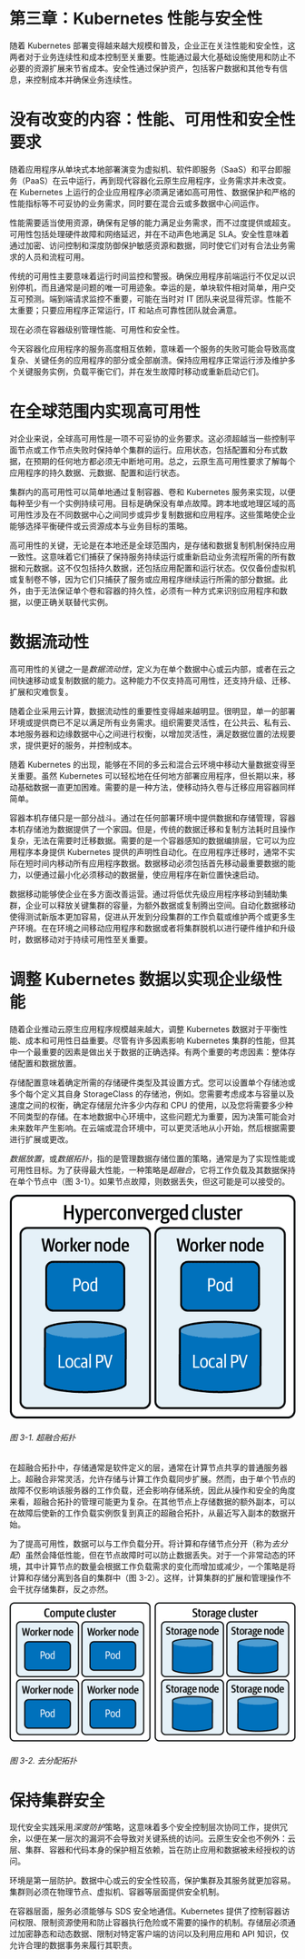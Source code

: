 # 第三章：Kubernetes 性能与安全性

随着 Kubernetes 部署变得越来越大规模和普及，企业正在关注性能和安全性，这两者对于业务连续性和成本控制至关重要。性能通过最大化基础设施使用和防止不必要的资源扩展来节省成本。安全性通过保护资产，包括客户数据和其他专有信息，来控制成本并确保业务连续性。

# 没有改变的内容：性能、可用性和安全性要求

随着应用程序从单块式本地部署演变为虚拟机、软件即服务（SaaS）和平台即服务（PaaS）在云中运行，再到现代容器化云原生应用程序，业务需求并未改变。在 Kubernetes 上运行的企业应用程序必须满足诸如高可用性、数据保护和严格的性能指标等不可妥协的业务需求，同时要在混合云或多数据中心间运作。

性能需要适当使用资源，确保有足够的能力满足业务需求，而不过度提供或超支。可用性包括处理硬件故障和网络延迟，并在不动声色地满足 SLA。安全性意味着通过加密、访问控制和深度防御保护敏感资源和数据，同时使它们对有合法业务需求的人员和流程可用。

传统的可用性主要意味着运行时间监控和警报。确保应用程序前端运行不仅足以识别停机，而且通常是问题的唯一可用迹象。幸运的是，单块软件相对简单，用户交互可预测。端到端请求监控不重要，可能在当时对 IT 团队来说显得荒谬。性能不太重要；只要应用程序正常运行，IT 和站点可靠性团队就会满意。

现在必须在容器级别管理性能、可用性和安全性。

今天容器化应用程序的服务高度相互依赖，意味着一个服务的失败可能会导致高度复杂、关键任务的应用程序的部分或全部崩溃。保持应用程序正常运行涉及维护多个关键服务实例，负载平衡它们，并在发生故障时移动或重新启动它们。

# 在全球范围内实现高可用性

对企业来说，全球高可用性是一项不可妥协的业务要求。这必须超越当一些控制平面节点或工作节点失败时保持单个集群的运行。应用状态，包括配置和分布式数据，在预期的任何地方都必须无中断地可用。总之，云原生高可用性要求了解每个应用程序的持久数据、元数据、配置和运行状态。

集群内的高可用性可以简单地通过复制容器、卷和 Kubernetes 服务来实现，以便每种至少有一个实例持续可用。目标是确保没有单点故障。跨本地或地理区域的高可用性涉及在不同数据中心之间同步或异步复制数据和应用程序。这些策略使企业能够选择平衡硬件或云资源成本与业务目标的策略。

高可用性的关键，无论是在本地还是全球范围内，是存储和数据复制机制保持应用一致性。这意味着它们捕获了保持服务持续运行或重新启动业务流程所需的所有数据和元数据。这不仅包括持久数据，还包括应用配置和运行状态。仅仅备份虚拟机或复制卷不够，因为它们只捕获了服务或应用程序继续运行所需的部分数据。此外，由于无法保证单个卷和容器的持久性，必须有一种方式来识别应用程序和数据，以便正确关联替代实例。

# 数据流动性

高可用性的关键之一是*数据流动性*，定义为在单个数据中心或云内部，或者在云之间快速移动或复制数据的能力。这种能力不仅支持高可用性，还支持升级、迁移、扩展和灾难恢复。

随着企业采用云计算，数据流动性的重要性变得越来越明显。很明显，单一的部署环境或提供商已不足以满足所有业务需求。组织需要灵活性，在公共云、私有云、本地服务器和边缘数据中心之间进行权衡，以增加灵活性，满足数据位置的法规要求，提供更好的服务，并控制成本。

随着 Kubernetes 的出现，能够在不同的多云和混合云环境中移动大量数据变得至关重要。虽然 Kubernetes 可以轻松地在任何地方部署应用程序，但长期以来，移动基础数据一直更加困难。需要的是一种方法，使移动持久卷与迁移应用容器同样简单。

容器本机存储只是一部分战斗。通过在任何部署环境中提供数据和存储管理，容器本机存储池为数据提供了一个家园。但是，传统的数据迁移和复制方法耗时且操作复杂，无法在需要时迁移数据。需要的是一个容器感知的数据编排层，它可以为应用程序本身提供 Kubernetes 提供的声明性自动化。在应用程序迁移时，通常不实际在短时间内移动所有应用程序数据。数据移动必须包括首先移动最重要数据的能力，以便通过最小化必须移动的数据量，使应用程序在新位置快速启动。

数据移动能够使企业在多方面改善运营。通过将低优先级应用程序移动到辅助集群，企业可以释放关键集群的容量，为额外数据或复制腾出空间。自动化数据移动使得测试新版本更加容易，促进从开发到分段集群的工作负载或维护两个或更多生产环境。在在环境之间移动应用程序和数据或者将集群脱机以进行硬件维护和升级时，数据移动对于持续可用性至关重要。

# 调整 Kubernetes 数据以实现企业级性能

随着企业推动云原生应用程序规模越来越大，调整 Kubernetes 数据对于平衡性能、成本和可用性日益重要。尽管有许多因素影响 Kubernetes 集群的性能，但其中一个最重要的因素是做出关于数据的正确选择。有两个重要的考虑因素：整体存储配置和数据放置。

存储配置意味着确定所需的存储硬件类型及其设置方式。您可以设置单个存储池或多个每个定义其自身 StorageClass 的存储池，例如。您需要考虑成本与容量以及速度之间的权衡，确定存储层允许多少内存和 CPU 的使用，以及您将需要多少种不同类型的存储。在本地数据中心环境中，这些问题尤为重要，因为决策可能会对未来数年产生影响。在云端或混合环境中，可以更灵活地从小开始，然后根据需要进行扩展或更改。

*数据放置*，或*数据拓扑*，指的是管理数据存储位置的策略，通常是为了实现性能或可用性目标。为了获得最大性能，一种策略是*超融合*，它将工作负载及其数据保持在单个节点中（图 3-1）。如果节点故障，则数据丢失，但这可能是可以接受的。

![超融合拓扑](img/csdp_0301.png)

###### 图 3-1\. 超融合拓扑

在超融合拓扑中，存储通常是软件定义的层，通常在计算节点共享的普通服务器上。超融合非常灵活，允许存储与计算工作负载同步扩展。然而，由于单个节点的故障不仅影响该服务器的工作负载，还会影响存储系统，因此从操作和安全的角度来看，超融合拓扑的管理可能更为复杂。在其他节点上存储数据的额外副本，可以在故障后使新的工作负载实例恢复到真正的超融合拓扑，从最近写入副本的数据开始。

为了提高可用性，数据可以与工作负载分开。将计算和存储节点分开（称为*去分配*）虽然会降低性能，但在节点故障时可以防止数据丢失。对于一个非常动态的环境，其中计算节点的数量会根据工作负载需求的变化而增加或减少，一个策略是将计算和存储分离到各自的集群中（图 3-2）。这样，计算集群的扩展和管理操作不会干扰存储集群，反之亦然。

![去分配拓扑](img/csdp_0302.png)

###### 图 3-2\. 去分配拓扑

# 保持集群安全

现代安全实践采用*深度防护*策略，这意味着多个安全控制层次协同工作，提供冗余，以便在某一层次的漏洞不会导致对关键系统的访问。云原生安全也不例外：云层、集群、容器和代码本身的保护相互依赖，旨在防止应用和数据被未经授权的访问。

环境是第一层防护。数据中心或云的安全性较高，保护集群及其服务就更加容易。集群则必须在物理节点、虚拟机、容器等层面提供安全机制。

在容器层面，服务必须能够与 SDS 安全地通信。Kubernetes 提供了控制容器访问权限、限制资源使用和防止容器执行危险或不需要的操作的机制。存储层必须通过加密静态和动态数据、限制对特定客户端的访问以及利用应用和 API 知识，仅允许合理的数据事务来履行其职责。
